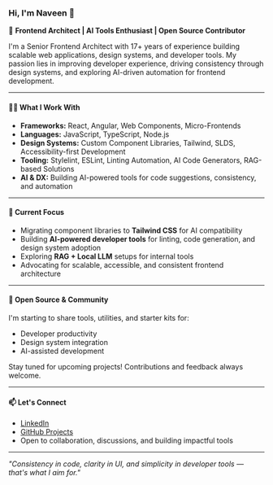 ### Hi, I'm Naveen 👋

🔧 **Frontend Architect | AI Tools Enthusiast | Open Source Contributor**

I'm a Senior Frontend Architect with 17+ years of experience building scalable web applications, design systems, and developer tools. My passion lies in improving developer experience, driving consistency through design systems, and exploring AI-driven automation for frontend development.

---

#### 👨‍💻 **What I Work With**
- **Frameworks:** React, Angular, Web Components, Micro-Frontends
- **Languages:** JavaScript, TypeScript, Node.js
- **Design Systems:** Custom Component Libraries, Tailwind, SLDS, Accessibility-first Development
- **Tooling:** Stylelint, ESLint, Linting Automation, AI Code Generators, RAG-based Solutions
- **AI & DX:** Building AI-powered tools for code suggestions, consistency, and automation

---

#### 🚀 **Current Focus**
- Migrating component libraries to **Tailwind CSS** for AI compatibility  
- Building **AI-powered developer tools** for linting, code generation, and design system adoption  
- Exploring **RAG + Local LLM** setups for internal tools  
- Advocating for scalable, accessible, and consistent frontend architecture  

---

#### 🌱 **Open Source & Community**
I'm starting to share tools, utilities, and starter kits for:
- Developer productivity  
- Design system integration  
- AI-assisted development  

Stay tuned for upcoming projects! Contributions and feedback always welcome.

---

#### 📫 **Let's Connect**
- [LinkedIn](www.linkedin.com/in/naveen-ithappu)
- [GitHub Projects](https://github.com/naveen-ithappu?tab=repositories)  
- Open to collaboration, discussions, and building impactful tools  

---

_"Consistency in code, clarity in UI, and simplicity in developer tools — that's what I aim for."_  
